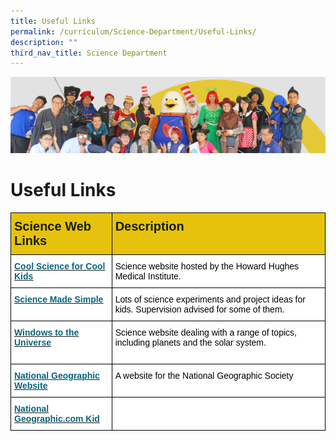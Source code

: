 ```yaml
---
title: Useful Links
permalink: /curriculum/Science-Department/Useful-Links/
description: ""
third_nav_title: Science Department
---
```

![](/images/curriculum.jpg)

Useful Links
============

<style type="text/css">
.tg  {border-collapse:collapse;border-spacing:0;}
.tg td{border-color:black;border-style:solid;border-width:1px;font-family:Arial, sans-serif;font-size:14px;
  overflow:hidden;padding:10px 5px;word-break:normal;}
.tg th{border-color:black;border-style:solid;border-width:1px;font-family:Arial, sans-serif;font-size:14px;
  font-weight:normal;overflow:hidden;padding:10px 5px;word-break:normal;}
.tg .tg-33jp{background-color:#FFF;color:#06667E;font-weight:bold;text-align:left;text-decoration:underline;vertical-align:top}
.tg .tg-3tkj{background-color:#E6C20C;color:#141D1C;font-size:20px;font-weight:bold;text-align:left;vertical-align:top}
.tg .tg-ktyi{background-color:#FFF;text-align:left;vertical-align:top}
</style>
<table class="tg">
<thead>
  <tr>
    <th class="tg-3tkj">Science Web Links</th>
    <th class="tg-3tkj">Description</th>
  </tr>
</thead>
<tbody>
  <tr>
    <td class="tg-33jp"><a href="https://www.hhmi.org/coolscience"><span style="color:#06667E">Cool Science for Cool Kids</span></a><br></td>
    <td class="tg-ktyi"><span style="color:#000">Science website hosted by the Howard Hughes Medical Institute.</span></td>
  </tr>
  <tr>
    <td class="tg-33jp"><a href="https://www.sciencemadesimple.com/"><span style="color:#06667E">Science Made Simple</span></a><span style="font-weight:400;color:#000">                   </span></td>
    <td class="tg-ktyi"><span style="color:#000">Lots of science experiments and project ideas for kids. Supervision advised for some of them.</span></td>
  </tr>
  <tr>
    <td class="tg-33jp"><a href="https://www.windows2universe.org/"><span style="color:#06667E">Windows to the Universe</span></a><br><br></td>
    <td class="tg-ktyi"><span style="color:#000">Science website dealing with a range of topics, including planets and the solar system.</span></td>
  </tr>
  <tr>
    <td class="tg-33jp"><a href="https://www.nationalgeographic.com/"><span style="color:#06667E">National Geographic Website</span></a><br></td>
    <td class="tg-ktyi"><span style="color:#000">A website for the National Geographic Society</span></td>
  </tr>
  <tr>
    <td class="tg-33jp"><a href="https://kids.nationalgeographic.com/"><span style="color:#06667E">National Geographic.com Kid</span></a><br></td>
    <td class="tg-ktyi"><span style="font-weight:400;color:#000"> </span></td>
  </tr>
</tbody>
</table>